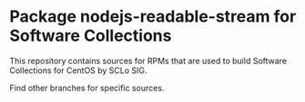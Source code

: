 # Package nodejs-readable-stream for Software Collections

This repository contains sources for RPMs that are used
to build Software Collections for CentOS by SCLo SIG.

Find other branches for specific sources.
